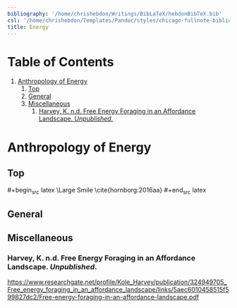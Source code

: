 ```yaml
---
bibliography: '/home/chrishebdon/Writings/BibLaTeX/hebdonBibTeX.bib'
csl: '/home/chrishebdon/Templates/Pandoc/styles/chicago-fullnote-bibliography-with-ibid.csl'
title: Energy
---
```


Table of Contents
=================

1.  [Anthropology of Energy](#org2fed78a)
    1.  [Top](#orga6d0aac)
    2.  [General](#orgdaeeee2)
    3.  [Miscellaneous](#orgbede472)
        1.  [Harvey, K. n.d. Free Energy Foraging in an Affordance
            Landscape. *Unpublished*.](#orgae270c3)

<a id="org2fed78a"></a>

Anthropology of Energy
======================

<a id="orga6d0aac"></a>

Top
---

\#+begin<sub>src</sub> latex \Large Smile \cite{hornborg:2016aa}
\#+end<sub>src</sub> latex

<a id="orgdaeeee2"></a>

General
-------

<a id="orgbede472"></a>

Miscellaneous
-------------

<a id="orgae270c3"></a>

### Harvey, K. n.d. Free Energy Foraging in an Affordance Landscape. *Unpublished*.

<https://www.researchgate.net/profile/Kole_Harvey/publication/324949705_Free_energy_foraging_in_an_affordance_landscape/links/5aec6010458515f599827dc2/Free-energy-foraging-in-an-affordance-landscape.pdf>
